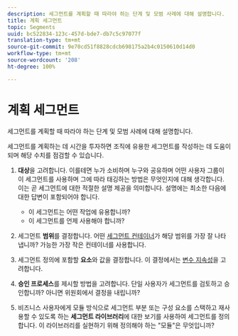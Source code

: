 ```yaml
---
description: 세그먼트를 계획할 때 따라야 하는 단계 및 모범 사례에 대해 설명합니다.
title: 계획 세그먼트
topic: Segments
uuid: bc522834-123c-457d-bde7-db7c5c97077f
translation-type: tm+mt
source-git-commit: 9e70cd51f8828cdcb698175a2b4c0150610d14d0
workflow-type: tm+mt
source-wordcount: '208'
ht-degree: 100%

---
```



# 계획 세그먼트

세그먼트를 계획할 때 따라야 하는 단계 및 모범 사례에 대해 설명합니다.

세그먼트를 계획하는 데 시간을 투자하면 조직에 유용한 세그먼트를 작성하는 데 도움이 되며 해당 수치를 점검할 수 있습니다.

1. **대상**&#x200B;을 고려합니다. 이를테면 누가 소비하며 누구와 공유하며 어떤 사용자 그룹이 이 세그먼트를 사용하며 그에 따라 태깅하는 방법은 무엇인지에 대해 생각합니다. 이는 곧 세그먼트에 대한 적절한 설명 제공을 의미합니다. 설명에는 최소한 다음에 대한 답변이 포함되어야 합니다.

   * 이 세그먼트는 어떤 작업에 유용합니까?
   * 이 세그먼트를 언제 사용해야 합니까?

1. 세그먼트 **범위**&#x200B;를 결정합니다. 어떤 [세그먼트 컨테이너](/help/components/segmentation/seg-overview.md)가 해당 범위를 가장 잘 나타냅니까? 가능한 가장 작은 컨테이너를 사용합니다.

1. 세그먼트 정의에 포함할 **요소**&#x200B;와 값을 결정합니다. 이 결정에서는 [변수 지속성](/help/components/segmentation/seg-overview.md)을 고려합니다.

1. **승인 프로세스**&#x200B;를 제시할 방법을 고려합니다. 단일 사용자가 세그먼트를 검토하고 승인합니까? 아니면 위원회에서 결정을 내립니까?
1. 비즈니스 사용자에게 모듈 방식으로 세그먼트 부분 또는 구성 요소를 스택하고 재사용할 수 있도록 하는 **세그먼트 라이브러리**&#x200B;에 대한 보기를 사용하여 세그먼트를 정의합니다. [](/help/components/segmentation/segmentation-workflow/seg-build.md) 이 라이브러리를 실현하기 위해 정의해야 하는 &quot;모듈&quot;은 무엇입니까?

